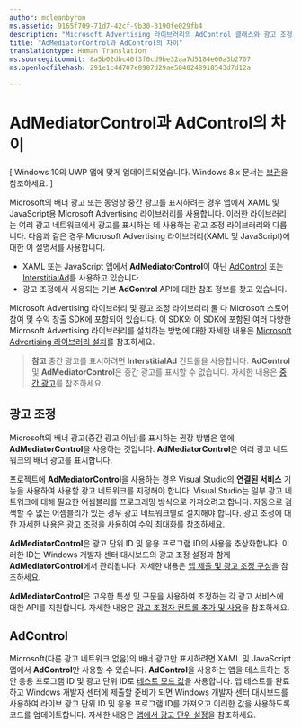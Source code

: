 ```yaml
---
author: mcleanbyron
ms.assetid: 9165f709-71d7-42cf-9b30-3190fe029fb4
description: "Microsoft Advertising 라이브러리의 AdControl 클래스와 광고 조정 라이브러리의 AdMediatorControl 클래스 간 차이점을 알아봅니다."
title: "AdMediatorControl과 AdControl의 차이"
translationtype: Human Translation
ms.sourcegitcommit: 8a5b02dbc40f3f0cd9be32aa7d5184e60a3b2707
ms.openlocfilehash: 291e1c4d707e8987d29ae5840248918543d7d12a

---
```


# AdMediatorControl과 AdControl의 차이


\[ Windows 10의 UWP 앱에 맞게 업데이트되었습니다. Windows 8.x 문서는 [보관](http://go.microsoft.com/fwlink/p/?linkid=619132)을 참조하세요. \]

Microsoft의 배너 광고 또는 동영상 중간 광고를 표시하려는 경우 앱에서 XAML 및 JavaScript용 Microsoft Advertising 라이브러리를 사용합니다. 이러한 라이브러리는 여러 광고 네트워크에서 광고를 표시하는 데 사용하는 광고 조정 라이브러리와 다릅니다. 다음과 같은 경우 Microsoft Advertising 라이브러리(XAML 및 JavaScript)에 대한 이 설명서를 사용합니다.

* XAML 또는 JavaScript 앱에서 **AdMediatorControl**이 아닌 [AdControl](https://msdn.microsoft.com/library/windows/apps/microsoft.advertising.winrt.ui.adcontrol.aspx) 또는 [InterstitialAd](https://msdn.microsoft.com/library/windows/apps/microsoft.advertising.winrt.ui.interstitialad.aspx)를 사용하고 있습니다.
* 광고 조정에서 사용되는 기본 **AdControl** API에 대한 참조 정보를 찾고 있습니다.

Microsoft Advertising 라이브러리 및 광고 조정 라이브러리 둘 다 Microsoft 스토어 참여 및 수익 창출 SDK에 포함되어 있습니다. 이 SDK와 이 SDK에 포함된 여러 다양한 Microsoft Advertising 라이브러리를 설치하는 방법에 대한 자세한 내용은 [Microsoft Advertising 라이브러리 설치](install-the-microsoft-advertising-libraries.md)를 참조하세요.

>**참고** 중간 광고를 표시하려면 **InterstitialAd** 컨트롤을 사용합니다. **AdControl** 및 **AdMediatorControl**은 중간 광고를 표시할 수 없습니다. 자세한 내용은 [중간 광고](interstitial-ads.md)를 참조하세요.

 

## 광고 조정


Microsoft의 배너 광고(중간 광고 아님)를 표시하는 권장 방법은 앱에 **AdMediatorControl**을 사용하는 것입니다. **AdMediatorControl**은 여러 광고 네트워크의 배너 광고를 표시합니다.

프로젝트에 **AdMediatorControl**을 사용하는 경우 Visual Studio의 **연결된 서비스** 기능을 사용하여 사용할 광고 네트워크를 지정해야 합니다. Visual Studio는 일부 광고 네트워크에 대해 필요한 어셈블리를 프로그래밍 방식으로 가져오려고 합니다. 자동으로 검색할 수 없는 어셈블리가 있는 경우 광고 네트워크별로 설치해야 합니다. 광고 조정에 대한 자세한 내용은 [광고 조정을 사용하여 수익 최대화](use-ad-mediation-to-maximize-revenue.md)를 참조하세요.

**AdMediatorControl**은 광고 단위 ID 및 응용 프로그램 ID의 사용을 추상화합니다. 이러한 ID는 Windows 개발자 센터 대시보드의 광고 조정 설정과 함께 **AdMediatorControl**에서 관리됩니다. 자세한 내용은 [앱 제출 및 광고 조정 구성](submit-your-app-and-configure-ad-mediation.md)을 참조하세요.

**AdMediatorControl**은 고유한 특성 및 구문을 사용하여 조정하는 각 광고 서비스에 대한 API를 지원합니다. 자세한 내용은 [광고 조정자 컨트롤 추가 및 사용](add-and-use-the-ad-mediator-control.md)을 참조하세요.

## AdControl


Microsoft(다른 광고 네트워크 없음)의 배너 광고만 표시하려면 XAML 및 JavaScript 앱에서 **AdControl**만 사용할 수 있습니다. **AdControl**을 사용하는 앱을 테스트하는 동안 응용 프로그램 ID 및 광고 단위 ID로 [테스트 모드 값](test-mode-values.md)을 사용합니다. 앱 테스트를 완료하고 Windows 개발자 센터에 제출할 준비가 되면 Windows 개발자 센터 대시보드를 사용하여 라이브 광고 단위 ID 및 응용 프로그램 ID를 가져오고 이러한 값을 사용하도록 코드를 업데이트합니다. 자세한 내용은 [앱에서 광고 단위 설정](set-up-ad-units-in-your-app.md)을 참조하세요.

 

 



<!--HONumber=Jun16_HO4-->


